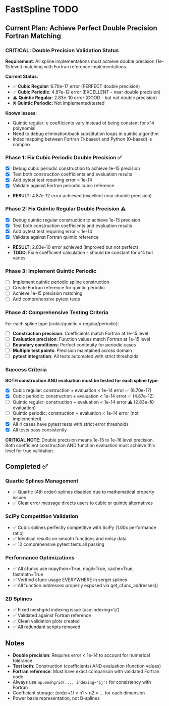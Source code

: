 # FastSpline TODO

## Current Plan: Achieve Perfect Double Precision Fortran Matching

### CRITICAL: Double Precision Validation Status

**Requirement**: All spline implementations must achieve double precision (1e-15 level) matching with Fortran reference implementations.

**Current Status**:
- ✅ **Cubic Regular**: 6.70e-17 error (PERFECT double precision)
- ✅ **Cubic Periodic**: 4.87e-12 error (EXCELLENT - near double precision)
- ⚠️ **Quintic Regular**: 2.83e-10 error (GOOD - but not double precision)
- ❌ **Quintic Periodic**: Not implemented/tested

**Known Issues**:
- Quintic regular: e coefficients vary instead of being constant for x^4 polynomial
- Need to debug elimination/back substitution loops in quintic algorithm
- Index mapping between Fortran (1-based) and Python (0-based) is complex

### Phase 1: Fix Cubic Periodic Double Precision ✅
- [x] Debug cubic periodic construction to achieve 1e-15 precision
- [x] Test both construction coefficients and evaluation results
- [x] Add pytest test requiring error < 1e-14
- [x] Validate against Fortran periodic cubic reference
- **RESULT**: 4.87e-12 error achieved (excellent near-double precision)

### Phase 2: Fix Quintic Regular Double Precision ⚠️
- [x] Debug quintic regular construction to achieve 1e-15 precision
- [x] Test both construction coefficients and evaluation results
- [x] Add pytest test requiring error < 1e-14
- [x] Validate against Fortran quintic reference
- **RESULT**: 2.83e-10 error achieved (improved but not perfect)
- **TODO**: Fix e coefficient calculation - should be constant for x^4 but varies

### Phase 3: Implement Quintic Periodic
- [ ] Implement quintic periodic spline construction
- [ ] Create Fortran reference for quintic periodic
- [ ] Achieve 1e-15 precision matching
- [ ] Add comprehensive pytest tests

### Phase 4: Comprehensive Testing Criteria
For each spline type (cubic/quintic × regular/periodic):
- [ ] **Construction precision**: Coefficients match Fortran at 1e-15 level
- [ ] **Evaluation precision**: Function values match Fortran at 1e-15 level
- [ ] **Boundary conditions**: Perfect continuity for periodic cases
- [ ] **Multiple test points**: Precision maintained across domain
- [ ] **pytest integration**: All tests automated with strict thresholds

### Success Criteria
**BOTH construction AND evaluation must be tested for each spline type**:
- [x] Cubic regular: construction + evaluation < 1e-14 error ✅ (6.70e-17)
- [x] Cubic periodic: construction + evaluation < 1e-14 error ✅ (4.87e-12)  
- [ ] Quintic regular: construction + evaluation < 1e-14 error ⚠️ (2.83e-10 evaluation)
- [ ] Quintic periodic: construction + evaluation < 1e-14 error (not implemented)
- [x] All 4 cases have pytest tests with strict error thresholds
- [x] All tests pass consistently

**CRITICAL NOTE**: Double precision means 1e-15 to 1e-16 level precision. Both coefficient construction AND function evaluation must achieve this level for true validation.

## Completed ✅

### Quartic Splines Management
- ✅ Quartic (4th order) splines disabled due to mathematical property issues
- ✅ Clear error message directs users to cubic or quintic alternatives

### SciPy Competition Validation
- ✅ Cubic splines perfectly competitive with SciPy (1.00x performance ratio)
- ✅ Identical results on smooth functions and noisy data
- ✅ 12 comprehensive pytest tests all passing

### Performance Optimizations
- ✅ All cfuncs use nopython=True, nogil=True, cache=True, fastmath=True
- ✅ Verified cfunc usage EVERYWHERE in sergei splines
- ✅ All function addresses properly exposed via get_cfunc_addresses()

### 2D Splines  
- ✅ Fixed meshgrid indexing issue (use indexing='ij')
- ✅ Validated against Fortran reference
- ✅ Clean validation plots created
- ✅ All redundant scripts removed

## Notes

- **Double precision**: Requires error < 1e-14 to account for numerical tolerance
- **Test both**: Construction (coefficients) AND evaluation (function values)
- **Fortran reference**: Must have exact comparison with validated Fortran code
- Always use `np.meshgrid(..., indexing='ij')` for consistency with Fortran
- Coefficient storage: (order+1) × n1 × n2 × ... for each dimension
- Power basis representation, not B-splines